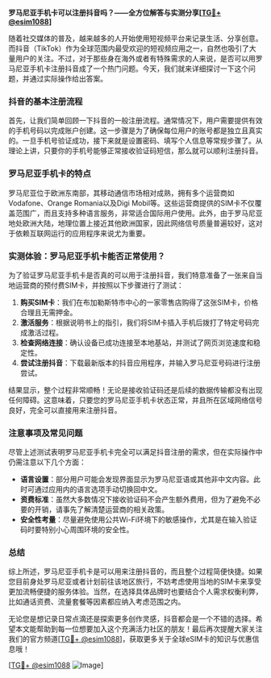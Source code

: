 **罗马尼亚手机卡可以注册抖音吗？——全方位解答与实测分享[[TG💪+ @esim1088](https://t.me/s/esim1088)]**

随着社交媒体的普及，越来越多的人开始使用短视频平台来记录生活、分享创意。而抖音（TikTok）作为全球范围内最受欢迎的短视频应用之一，自然也吸引了大量用户的关注。不过，对于那些身在海外或者有特殊需求的人来说，是否可以用罗马尼亚手机卡注册抖音成了一个热门问题。今天，我们就来详细探讨一下这个问题，并通过实际操作给出答案。

### 抖音的基本注册流程

首先，让我们简单回顾一下抖音的一般注册流程。通常情况下，用户需要提供有效的手机号码以完成账户创建。这一步骤是为了确保每位用户的账号都是独立且真实的。一旦手机号验证成功，接下来就是设置密码、填写个人信息等常规步骤了。从理论上讲，只要你的手机号能够正常接收验证码短信，那么就可以顺利注册抖音。

### 罗马尼亚手机卡的特点

罗马尼亚位于欧洲东南部，其移动通信市场相对成熟，拥有多个运营商如Vodafone、Orange Romania以及Digi Mobil等。这些运营商提供的SIM卡不仅覆盖范围广，而且支持多种语言服务，非常适合国际用户使用。此外，由于罗马尼亚地处欧洲大陆，地理位置上接近其他欧洲国家，因此网络信号质量普遍较好，这对于依赖互联网运行的应用程序来说尤为重要。

### 实测体验：罗马尼亚手机卡能否正常使用？

为了验证罗马尼亚手机卡是否真的可以用于注册抖音，我们特意准备了一张来自当地运营商的预付费SIM卡，并按照以下步骤进行了测试：

1. **购买SIM卡**：我们在布加勒斯特市中心的一家零售店购得了这张SIM卡，价格合理且无需押金。
2. **激活服务**：根据说明书上的指引，我们将SIM卡插入手机后拨打了特定号码完成激活过程。
3. **检查网络连接**：确认设备已成功连接至本地基站，并测试了网页浏览速度和稳定性。
4. **尝试注册抖音**：下载最新版本的抖音应用程序，并输入罗马尼亚号码进行注册尝试。

结果显示，整个过程非常顺畅！无论是接收验证码还是后续的数据传输都没有出现任何障碍。这意味着，只要您的罗马尼亚手机卡状态正常，并且所在区域网络信号良好，完全可以直接用来注册抖音。

### 注意事项及常见问题

尽管上述测试表明罗马尼亚手机卡完全可以满足抖音注册的需求，但在实际操作中仍需注意以下几个方面：

- **语言设置**：部分用户可能会发现界面显示为罗马尼亚语或其他非中文内容。此时可通过应用内的语言选项手动切换回中文。
- **资费标准**：虽然大多数情况下接收验证码不会产生额外费用，但为了避免不必要的开销，请事先了解清楚运营商的相关政策。
- **安全性考量**：尽量避免使用公共Wi-Fi环境下的敏感操作，尤其是在输入验证码时要特别小心周围环境的安全性。

### 总结

综上所述，罗马尼亚手机卡是可以用来注册抖音的，而且整个过程简便快捷。如果您目前身处罗马尼亚或者计划前往该地区旅行，不妨考虑使用当地的SIM卡来享受更加流畅便捷的服务体验。当然，在选择具体品牌时也要结合个人需求权衡利弊，比如通话资费、流量套餐等因素都应纳入考虑范围之内。

无论您是想记录日常点滴还是探索更多创作灵感，抖音都会是一个不错的选择。希望本文能帮助到每一位想要加入这个充满活力社区的朋友！最后再次提醒大家关注我们的官方频道[[TG💪+ @esim1088](https://t.me/s/esim1088)]，获取更多关于全球eSIM卡的知识与优惠信息哦！

[[TG💪+ @esim1088](https://t.me/s/esim1088) ![Image](https://i.postimg.cc/4NQfJmqS/Snipaste-2025-05-13-00-14-12.png)]